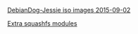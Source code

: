 [DebianDog-Jessie iso images 2015-09-02](https://github.com/DebianDog/Jessie/releases/tag/v.1.0)

[Extra squashfs modules](https://github.com/DebianDog/Jessie/releases/tag/v.0.1)
